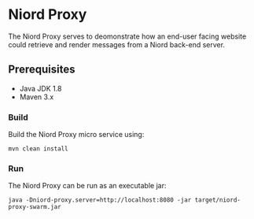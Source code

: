# Niord Proxy #

The Niord Proxy serves to deomonstrate how an end-user facing website could retrieve and render messages from a
Niord back-end server.


## Prerequisites
* Java JDK 1.8
* Maven 3.x

### Build

Build the Niord Proxy micro service using:

    mvn clean install

### Run

The Niord Proxy can be run as an executable jar:

    java -Dniord-proxy.server=http://localhost:8080 -jar target/niord-proxy-swarm.jar


